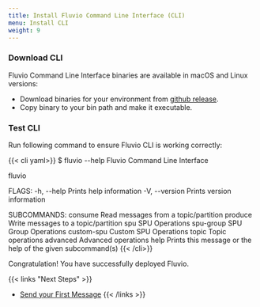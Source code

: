 ```yaml
---
title: Install Fluvio Command Line Interface (CLI)
menu: Install CLI
weight: 9
---
```


### Download CLI

Fluvio Command Line Interface binaries are available in macOS and Linux versions:

* Download binaries for your environment from [github release](https://github.com/infinyon/fluvio/releases).  
* Copy binary to your bin path and make it executable.

### Test CLI

Run following command to ensure Fluvio CLI is working correctly:

{{< cli yaml>}}
$ fluvio --help
Fluvio Command Line Interface

fluvio <SUBCOMMAND>

FLAGS:
    -h, --help       Prints help information
    -V, --version    Prints version information

SUBCOMMANDS:
    consume       Read messages from a topic/partition
    produce       Write messages to a topic/partition
    spu           SPU Operations
    spu-group     SPU Group Operations
    custom-spu    Custom SPU Operations
    topic         Topic operations
    advanced      Advanced operations
    help          Prints this message or the help of the given subcommand(s)
{{< /cli>}}

Congratulation! You have successfully deployed Fluvio.

{{< links "Next Steps" >}}
* [Send your First Message](...)
{{< /links >}}